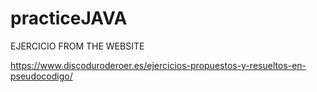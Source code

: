 # practiceJAVA
EJERCICIO FROM THE WEBSITE


https://www.discoduroderoer.es/ejercicios-propuestos-y-resueltos-en-pseudocodigo/
